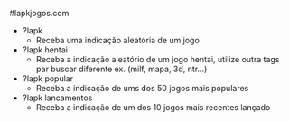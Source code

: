 #lapkjogos.com

- ?lapk 
  - Receba uma indicação aleatória de um jogo
- ?lapk hentai 
  - Receba a indicação aleatório de um jogo hentai, utilize outra tags par buscar diferente ex. (milf, mapa, 3d, ntr...)
- ?lapk popular
  - Receba a indicação de ums dos 50 jogos mais populares
- ?lapk lancamentos
  - Receba a indicação de um dos 10 jogos mais recentes lançado
